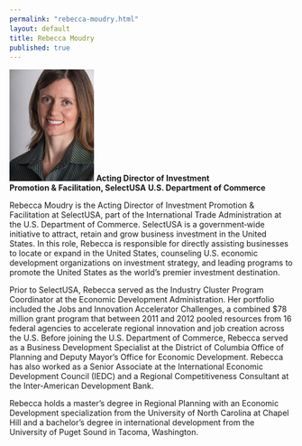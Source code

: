 ```yaml
---
permalink: "rebecca-moudry.html"
layout: default
title: Rebecca Moudry
published: true
---
```



<span class="imgright">![Rebecca Moudry](images/RM-headshot-small.jpg)
**Acting Director of Investment<br/>Promotion & Facilitation, SelectUSA**
**U.S. Department of Commerce**</span>


Rebecca Moudry is the Acting Director of Investment Promotion & Facilitation at SelectUSA, part of the International Trade Administration at the U.S. Department of Commerce.  SelectUSA is a government‐wide initiative to attract, retain and grow business investment in the United States.  In this role, Rebecca is responsible for directly assisting businesses to locate or expand in the United States, counseling U.S. economic development organizations on investment strategy, and leading programs to promote the United States as the world’s premier investment destination.

Prior to SelectUSA, Rebecca served as the Industry Cluster Program Coordinator at the Economic Development Administration.  Her portfolio included the Jobs and Innovation Accelerator Challenges, a combined $78 million grant program that between 2011 and 2012 pooled resources from 16 federal agencies to accelerate regional innovation and job creation across the U.S.   Before joining the U.S. Department of Commerce, Rebecca served as a Business Development Specialist at the District of Columbia Office of Planning and Deputy Mayor’s Office for Economic Development.  Rebecca has also worked as a Senior Associate at the International Economic Development Council (IEDC) and a Regional Competitiveness Consultant at the Inter-American Development Bank.

Rebecca holds a master’s degree in Regional Planning with an Economic Development specialization from the University of North Carolina at Chapel Hill and a bachelor’s degree in international development from the University of Puget Sound in Tacoma, Washington.
